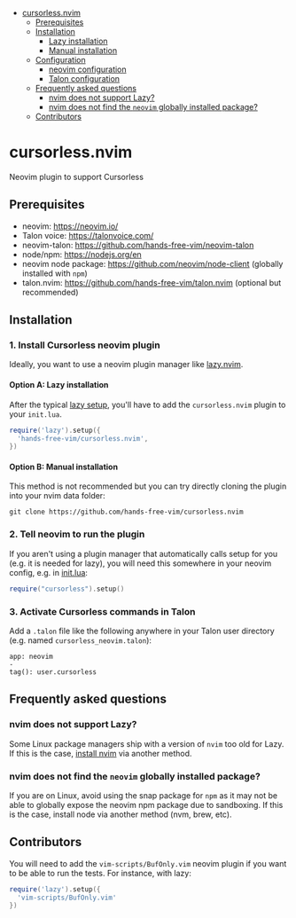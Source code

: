 <!-- vim-markdown-toc GFM -->

- [cursorless.nvim](#cursorlessnvim)
  - [Prerequisites](#prerequisites)
  - [Installation](#installation)
    - [Lazy installation](#lazy-installation)
    - [Manual installation](#manual-installation)
  - [Configuration](#configuration)
    - [neovim configuration](#neovim-configuration)
    - [Talon configuration](#talon-configuration)
  - [Frequently asked questions](#frequently-asked-questions)
    - [nvim does not support Lazy?](#nvim-does-not-support-lazy)
    - [nvim does not find the `neovim` globally installed package?](#nvim-does-not-find-the-neovim-globally-installed-package)
  - [Contributors](#contributors)

<!-- vim-markdown-toc -->

# cursorless.nvim

Neovim plugin to support Cursorless

## Prerequisites

- neovim: https://neovim.io/
- Talon voice: https://talonvoice.com/
- neovim-talon: https://github.com/hands-free-vim/neovim-talon
- node/npm: https://nodejs.org/en
- neovim node package: https://github.com/neovim/node-client (globally installed with `npm`)
- talon.nvim: https://github.com/hands-free-vim/talon.nvim (optional but recommended)

## Installation

### 1. Install Cursorless neovim plugin

Ideally, you want to use a neovim plugin manager like [lazy.nvim](https://github.com/folke/lazy.nvim).

#### Option A: Lazy installation

After the typical [lazy setup](https://github.com/folke/lazy.nvim?tab=readme-ov-file#-installation), you'll have to add the `cursorless.nvim` plugin to your `init.lua`.

```lua
require('lazy').setup({
  'hands-free-vim/cursorless.nvim',
})
```

#### Option B: Manual installation

This method is not recommended but you can try directly cloning the plugin into your nvim data folder:

```
git clone https://github.com/hands-free-vim/cursorless.nvim
```

### 2. Tell neovim to run the plugin

If you aren't using a plugin manager that automatically calls setup for you (e.g. it is needed for lazy), you will need this somewhere in your neovim config, e.g. in [init.lua](https://neovim.io/doc/user/lua-guide.html#lua-guide-config):

```lua
require("cursorless").setup()
```

### 3. Activate Cursorless commands in Talon

Add a `.talon` file like the following anywhere in your Talon user directory (e.g. named `cursorless_neovim.talon`):

```talon
app: neovim
-
tag(): user.cursorless
```

## Frequently asked questions

### nvim does not support Lazy?

Some Linux package managers ship with a version of `nvim` too old for Lazy. If this is the case, [install nvim](https://github.com/neovim/neovim/blob/master/INSTALL.md) via another method.

### nvim does not find the `neovim` globally installed package?

If you are on Linux, avoid using the snap package for `npm` as it may not be able to globally expose the neovim npm package due to sandboxing. If this is the case, install node via another method (nvm, brew, etc).

## Contributors

You will need to add the `vim-scripts/BufOnly.vim` neovim plugin if you want to be able to run the tests. For instance, with lazy:

```lua
require('lazy').setup({
  'vim-scripts/BufOnly.vim'
})
```
